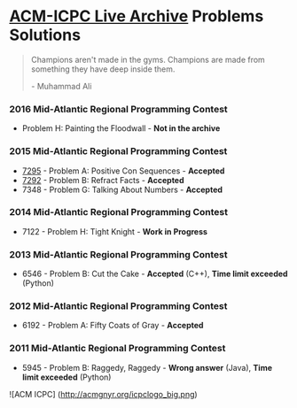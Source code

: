 # [ACM-ICPC Live Archive](https://icpcarchive.ecs.baylor.edu) Problems Solutions

> Champions aren't made in the gyms. Champions are made from something they have deep inside them.
>
> \- Muhammad Ali

### 2016 Mid-Atlantic Regional Programming Contest
- Problem H: Painting the Floodwall - **Not in the archive**

### 2015 Mid-Atlantic Regional Programming Contest
- [7295](https://github.com/kantuni/ACM-ICPC/tree/master/7295) - Problem A: Positive Con Sequences - **Accepted**
- [7292](https://github.com/kantuni/ACM-ICPC/tree/master/7292) - Problem B: Refract Facts - **Accepted**
- 7348 - Problem G: Talking About Numbers - **Accepted**

### 2014 Mid-Atlantic Regional Programming Contest
- 7122 - Problem H: Tight Knight - **Work in Progress**

### 2013 Mid-Atlantic Regional Programming Contest
- 6546 - Problem B: Cut the Cake - **Accepted** (C++), **Time limit exceeded** (Python)

### 2012 Mid-Atlantic Regional Programming Contest
- 6192 - Problem A: Fifty Coats of Gray - **Accepted**

### 2011 Mid-Atlantic Regional Programming Contest
- 5945 - Problem B: Raggedy, Raggedy - **Wrong answer** (Java), **Time limit exceeded** (Python)

![ACM ICPC]
(http://acmgnyr.org/icpclogo_big.png)
